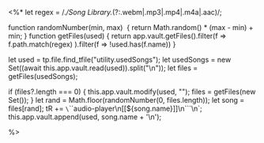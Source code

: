<%*
let regex = /.*\/Song Library.*(?:\.webm|\.mp3|\.mp4|\.m4a|\.aac)/;

function randomNumber(min, max)  { return Math.random() * (max - min) + min; }
function getFiles(used) {
    return app.vault.getFiles().filter(f =>
        f.path.match(regex)
    ).filter(f => !used.has(f.name))
}

let used = tp.file.find_tfile("utility.usedSongs");
let usedSongs = new Set((await this.app.vault.read(used)).split("\n"));
let files = getFiles(usedSongs);

if (files?.length === 0) {
  this.app.vault.modify(used, "");
  files = getFiles(new Set());
}
let rand = Math.floor(randomNumber(0, files.length));
let song = files[rand];
tR += `\`\`\`audio-player\n[[${song.name}]]\n\`\`\`\n`;
this.app.vault.append(used, song.name + '\n');

%>
